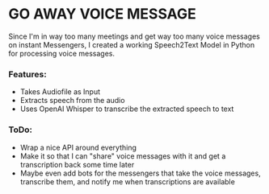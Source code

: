 # GO AWAY VOICE MESSAGE

Since I'm in way too many meetings and get way too many voice messages on instant Messengers, I created a working Speech2Text Model in Python for processing voice messages.

### Features:
- Takes Audiofile as Input
- Extracts speech from the audio
- Uses OpenAI Whisper to transcribe the extracted speech to text

### ToDo:
- Wrap a nice API around everything
- Make it so that I can "share" voice messages with it and get a transcription back some time later
- Maybe even add bots for the messengers that take the voice messages, transcribe them, and notify me when transcriptions are available
